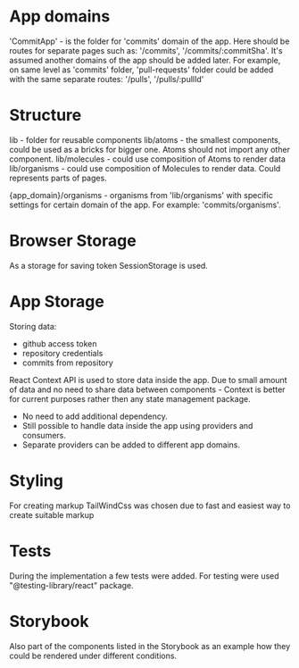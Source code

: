 # App domains

'CommitApp' - is the folder for 'commits' domain of the app. Here should be routes for separate pages such as: '/commits', '/commits/:commitSha'. 
It's assumed another domains of the app should be added later. For example, on same level as 'commits' folder, 'pull-requests' folder could be added with the same separate routes: '/pulls', '/pulls/:pullId'

# Structure

lib - folder for reusable components
lib/atoms - the smallest components, could be used as a bricks for bigger one. Atoms should not import any other component.
lib/molecules - could use composition of Atoms to render data
lib/organisms - could use composition of Molecules to render data. Could represents parts of pages.

{app_domain}/organisms - organisms from 'lib/organisms' with specific settings for certain domain of the app. For example: 'commits/organisms'.

# Browser Storage

As a storage for saving token SessionStorage is used. 

# App Storage

Storing data:
- github access token
- repository credentials
- commits from repository

React Context API is used to store data inside the app.
Due to small amount of data and no need to share data between components - Context is better for current purposes rather then any state management package. 
- No need to add additional dependency.
- Still possible to handle data inside the app using providers and consumers.
- Separate providers can be added to different app domains.

# Styling

For creating markup TailWindCss was chosen due to fast and easiest way to create suitable markup

# Tests

During the implementation a few tests were added.
For testing were used "@testing-library/react" package.

# Storybook

Also part of the components listed in the Storybook as an example how they could be rendered under different conditions.

